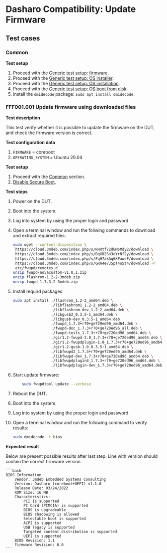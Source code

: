 # Dasharo Compatibility: Update Firmware

## Test cases

### Common

**Test setup**

1. Proceed with the
    [Generic test setup: firmware](../../generic-test-setup/#firmware).
1. Proceed with the
    [Generic test setup: OS installer](../../generic-test-setup/#os-installer).
1. Proceed with the
    [Generic test setup: OS installation](../../generic-test-setup/#os-installation).
1. Proceed with the
    [Generic test setup: OS boot from disk](../../generic-test-setup/#os-boot-from-disk).
1. Install the `dmidecode` package: `sudo apt install dmidecode`.

### FFF001.001 Update firmware using downloaded files

**Test description**

This test verify whether it is possible to update the firmware on the DUT, and
check the firmware version is correct.

**Test configuration data**

1. `FIRMWARE` = coreboot
1. `OPERATING_SYSTEM` = Ubuntu 20.04

**Test setup**

1. Proceed with the [Common](#common) section.
1. [Disable Secure Boot](../../unified-test-documentation/dasharo-security/206-secure-boot.md/#dasharo-security-uefi-secure-boot).

**Test steps**

1. Power on the DUT.

1. Boot into the system.
1. Log into system by using the proper login and password.
1. Open a terminal window and run the follwing commands to download and extract
   required files:
    ```bash
    sudo wget --content-disposition \
     https://cloud.3mdeb.com/index.php/s/RHRtf72d6MoMdy2/download \
     https://cloud.3mdeb.com/index.php/s/DqXD2So3eYrNf2y/download \
     https://cloud.3mdeb.com/index.php/s/FqH7akAq6XPaweF/download \
     https://cloud.3mdeb.com/index.php/s/GRA4e7J5pT4oSt4/download -P 
     etc/fwupd/remotes.d
    unzip fwupd-novacustom-v1.0.1.zip
    unzip flashrom-1.2-2-3mdeb.zip
    unzip fwupd-1.7.3.2-3mdeb.zip
    ```
1. Install requird packages:
    ```bash
    sudo apt install ./flashrom_1.2-2_amd64.deb \
                     ./libflashrom1_1.2-2_amd64.deb \
                     ./libflashrom-dev_1.2-2_amd64.deb \
                     ./libgusb2_0.3.5-1_amd64.deb \
                     ./libgusb-dev_0.3.5-1_amd64.deb
                     ./fwupd_1.7.3+r70+ge720ed96_amd64.deb \
                     ./fwupd-doc_1.7.3+r70+ge720ed96_all.deb \
                     ./fwupd-tests_1.7.3+r70+ge720ed96_amd64.deb \
                     ./gir1.2-fwupd-2.0_1.7.3+r70+ge720ed96_amd64.deb \
                     ./gir1.2-fwupdplugin-1.0_1.7.3+r70+ge720ed96_amd64.deb \
                     ./gir1.2-gusb-1.0_0.3.5-1_amd64.deb \
                     ./libfwupd2_1.7.3+r70+ge720ed96_amd64.deb \
                     ./libfwupd-dev_1.7.3+r70+ge720ed96_amd64.deb \
                     ./libfwupdplugin4_1.7.3+r70+ge720ed96_amd64.deb \
                     ./libfwupdplugin-dev_1.7.3+r70+ge720ed96_amd64.deb \                
    ```
1. Start update firmware:
    ```bash
        sudo fwupdtool update --verbose
    ```
1. Reboot the DUT.
1. Boot into the system.
1. Log into system by using the proper login and password.
1. Open a terminal window and run the following command to verify results:
    ```bash
    sudo dmidecode -t bios
    ```

**Expected result**

Below are present possible results after last step. Line with version should 
contain the correct firmware version.

    ```bash
    BIOS Information
    	Vendor: 3mdeb Embedded Systems Consulting
    	Version: Dasharo (coreboot+UEFI) v1.1.0
    	Release Date: 03/24/2022
    	ROM Size: 16 MB
    	Characteristics:
    		PCI is supported
    		PC Card (PCMCIA) is supported
    		BIOS is upgradeable
    		BIOS shadowing is allowed
    		Selectable boot is supported
    		ACPI is supported
    		USB legacy is supported
    		Targeted content distribution is supported
    		UEFI is supported
    	BIOS Revision: 1.1
    	Firmware Revision: 0.0
    ```
